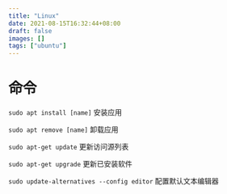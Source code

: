 ```yaml
---
title: "Linux"
date: 2021-08-15T16:32:44+08:00
draft: false
images: []
tags: ["ubuntu"]
---
```


# 命令
```sudo apt install [name]``` 安装应用

```sudo apt remove [name]``` 卸载应用

```sudo apt-get update``` 更新访问源列表

```sudo apt-get upgrade``` 更新已安装软件

```sudo update-alternatives --config editor``` 配置默认文本编辑器 
